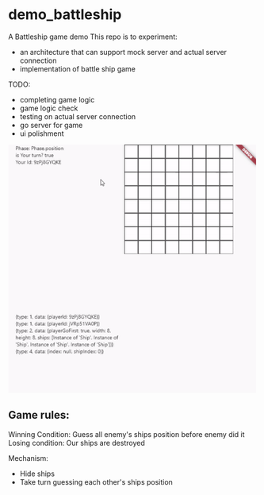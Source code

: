 # demo_battleship

A Battleship game demo
This repo is to experiment:
- an architecture that can support mock server and actual server connection
- implementation of battle ship game

TODO:
- completing game logic
- game logic check
- testing on actual server connection
- go server for game
- ui polishment

<img src="screenshot/demo.gif" alt="demo" width="500px">

## Game rules:

Winning Condition: Guess all enemy's ships position before enemy did it
Losing condition: Our ships are destroyed

Mechanism:
- Hide ships
- Take turn guessing each other's ships position
